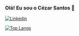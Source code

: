 ### Olá! Eu sou o Cézar Santos 👋

[![Linkedin](https://img.shields.io/badge/LinkedIn-0077B5?style=for-the-badge&logo=linkedin&logoColor=white)](https://www.linkedin.com/in/cezarbz/)

[![Top Langs](https://github-readme-stats.vercel.app/api/top-langs/?username=cezarBZ)](https://github.com/anuraghazra/github-readme-stats)
